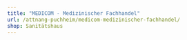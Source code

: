 ```yaml
---
title: "MEDICOM - Medizinischer Fachhandel"
url: /attnang-puchheim/medicom-medizinischer-fachhandel/
shop: Sanitätshaus
---
```

